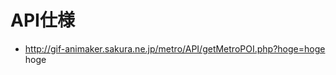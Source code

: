 API仕様
=====================================
* http://gif-animaker.sakura.ne.jp/metro/API/getMetroPOI.php?hoge=hoge
hoge
